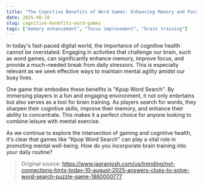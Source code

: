 ```yaml
---
title: "The Cognitive Benefits of Word Games: Enhancing Memory and Focus"
date: 2025-08-10
slug: cognitive-benefits-word-games
tags: ["memory enhancement", "focus improvement", "brain training"]
---
```


In today's fast-paced digital world, the importance of cognitive health cannot be overstated. Engaging in activities that challenge our brain, such as word games, can significantly enhance memory, improve focus, and provide a much-needed break from daily stressors. This is especially relevant as we seek effective ways to maintain mental agility amidst our busy lives.

One game that embodies these benefits is "Kpop Word Search". By immersing players in a fun and engaging environment, it not only entertains but also serves as a tool for brain training. As players search for words, they sharpen their cognitive skills, improve their memory, and enhance their ability to concentrate. This makes it a perfect choice for anyone looking to combine leisure with mental exercise.

As we continue to explore the intersection of gaming and cognitive health, it's clear that games like "Kpop Word Search" can play a vital role in promoting mental well-being. How do you incorporate brain training into your daily routine?
> Original source: https://www.jagranjosh.com/us/trending/nyt-connections-hints-today-10-august-2025-answers-clues-to-solve-word-search-puzzle-game-1860000777
